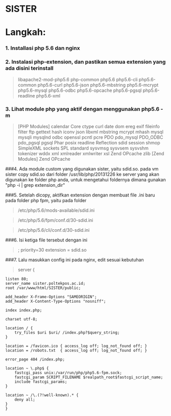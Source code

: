 # SISTER

# Langkah:

### 1. Installasi php 5.6 dan nginx

### 2. Instalasi php-extension, dan pastikan semua extension yang ada disini terinstall

> libapache2-mod-php5.6
> php-common
> php5.6
> php5.6-cli
> php5.6-common
> php5.6-curl
> php5.6-json
> php5.6-mbstring
> php5.6-mcrypt
> php5.6-mysql
> php5.6-odbc
> php5.6-opcache
> php5.6-pgsql
> php5.6-readline
> php5.6-xml

### 3. Lihat module php yang aktif dengan menggunakan php5.6 -m

> [PHP Modules]
> calendar
> Core
> ctype
> curl
> date
> dom
> ereg
> exif
> fileinfo
> filter
> ftp
> gettext
> hash
> iconv
> json
> libxml
> mbstring
> mcrypt
> mhash
> mysql
> mysqli
> mysqlnd
> odbc
> openssl
> pcntl
> pcre
> PDO
> pdo_mysql
> PDO_ODBC
> pdo_pgsql
> pgsql
> Phar
> posix
> readline
> Reflection
> sdid
> session
> shmop
> SimpleXML
> sockets
> SPL
> standard
> sysvmsg
> sysvsem
> sysvshm
> tokenizer
> wddx
> xml
> xmlreader
> xmlwriter
> xsl
> Zend OPcache
> zlib
> [Zend Modules]
> Zend OPcache

###4. Ada module custom yang digunakan sister, yaitu sdid.so. pada vm sister copy sdid.so dari folder /usr/lib/php/20131226 ke server yang akan digunakan ke folder php anda, untuk mengetahui foldernya dimana gunakan "php -i | grep extension_dir"

###5. Setelah dicopy, aktifkan extension dengan membuat file .ini baru pada folder php fpm, yaitu pada folder

> /etc/php/5.6/mods-available/sdid.ini

> /etc/php/5.6/fpm/conf.d/30-sdid.ini

> /etc/php/5.6/cli/conf.d/30-sdid.ini

###6. Isi ketiga file tersebut dengan ini

> ; priority=30
> extension = sdid.so

###7. Lalu masukkan config ini pada nginx, edit sesuai kebutuhan

> server {

    listen 80;
    server_name sister.poltekpos.ac.id;
    root /var/www/html/SISTER/public;

    add_header X-Frame-Options "SAMEORIGIN";
    add_header X-Content-Type-Options "nosniff";

    index index.php;

    charset utf-8;

    location / {
        try_files $uri $uri/ /index.php?$query_string;
    }

    location = /favicon.ico { access_log off; log_not_found off; }
    location = /robots.txt  { access_log off; log_not_found off; }

    error_page 404 /index.php;

    location ~ \.php$ {
        fastcgi_pass unix:/var/run/php/php5.6-fpm.sock;
        fastcgi_param SCRIPT_FILENAME $realpath_root$fastcgi_script_name;
        include fastcgi_params;
    }

    location ~ /\.(?!well-known).* {
        deny all;
    }
    }
